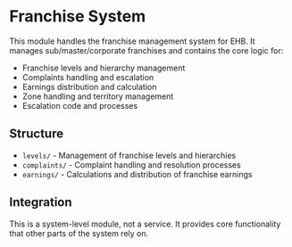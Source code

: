 # Franchise System

This module handles the franchise management system for EHB. It manages sub/master/corporate franchises and contains the core logic for:

- Franchise levels and hierarchy management
- Complaints handling and escalation
- Earnings distribution and calculation
- Zone handling and territory management
- Escalation code and processes

## Structure

- `levels/` - Management of franchise levels and hierarchies
- `complaints/` - Complaint handling and resolution processes
- `earnings/` - Calculations and distribution of franchise earnings

## Integration

This is a system-level module, not a service. It provides core functionality that other parts of the system rely on.